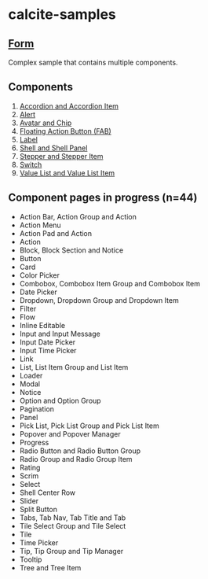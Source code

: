 # calcite-samples
## [Form](0-form.html)
Complex sample that contains multiple components.
## Components

1. [Accordion and Accordion Item](accordion.html)  
2. [Alert](alert.html)  
3. [Avatar and Chip](avatar.html)
4. [Floating Action Button (FAB)](fab.html)
5. [Label](label.html)
6. [Shell and Shell Panel](shell.html)
7. [Stepper and Stepper Item](stepper.html)  
8. [Switch](switch.html)
9. [Value List and Value List Item](value-list.html)

## Component pages in progress (n=44)
- Action Bar, Action Group and Action
- Action Menu
- Action Pad and Action
- Action
- Block, Block Section and Notice
- Button
- Card
- Color Picker
- Combobox, Combobox Item Group and Combobox Item
- Date Picker
- Dropdown, Dropdown Group and Dropdown Item
- Filter
- Flow
- Inline Editable
- Input and Input Message
- Input Date Picker
- Input Time Picker
- Link
- List, List Item Group and List Item
- Loader
- Modal
- Notice
- Option and Option Group
- Pagination
- Panel
- Pick List, Pick List Group and Pick List Item
- Popover and Popover Manager
- Progress
- Radio Button and Radio Button Group
- Radio Group and Radio Group Item
- Rating
- Scrim
- Select
- Shell Center Row
- Slider
- Split Button
- Tabs, Tab Nav, Tab Title and Tab
- Tile Select Group and Tile Select
- Tile
- Time Picker
- Tip, Tip Group and Tip Manager
- Tooltip
- Tree and Tree Item